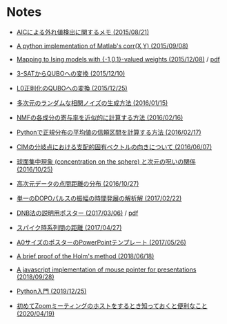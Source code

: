 Notes
=====

* [AICによる外れ値検出に関するメモ (2015/08/21)](../20150821/memo.html)

* [A python implementation of Matlab's corr(X,Y) (2015/09/08)](https://gist.github.com/okumakito/57dd95c78370cf5b0beb7752c9ad06ee)

* [Mapping to Ising models with {-1,0,1}-valued weights (2015/12/08)](../20151208/slide.html) / [pdf](../20151208/slide_dist.pdf)

* [3-SATからQUBOへの変換 (2015/12/10)](../20151210/memo.html)

* [L0正則化のQUBOへの変換 (2015/12/25)](../20151225/memo.html)

* [多次元のランダムな相関ノイズの生成方法 (2016/01/15)](../20160115/memo.html)

* [NMFの各成分の寄与率を近似的に計算する方法 (2016/02/16)](../20160216/memo.html)

* [Pythonで正規分布の平均値の信頼区間を計算する方法 (2016/02/17)](../20160217/memo.html)

* [CIMの分岐点における支配的固有ベクトルの向きについて (2016/06/07)](../20160607/memo.html)

* [球面集中現象 (concentration on the sphere) と次元の呪いの関係 (2016/10/25)](../20161025/memo.html)

* [高次元データの点間距離の分布 (2016/10/27)](../20161027/memo.html)

* [単一のDOPOパルスの振幅の時間発展の解析解 (2017/02/22)](../20170222/memo.html)

* [DNB法の説明用ポスター (2017/03/06)](../20170306/poster.html) / [pdf](../20170306/poster.pdf)

* [スパイク時系列間の距離 (2017/04/27)](../20170427/memo.html)

* [A0サイズのポスターのPowerPointテンプレート (2017/05/26)](../poster_template.pptx)

* [A brief proof of the Holm's method (2018/06/18)](../20180618/memo.html)

* [A javascript implementation of mouse pointer for presentations (2018/09/28)](../20180928/demo.html)

* [Python入門 (2019/12/25)](../20191225/)

* [初めてZoomミーティングのホストをするとき知っておくと便利なこと (2020/04/19)](../20200419/)